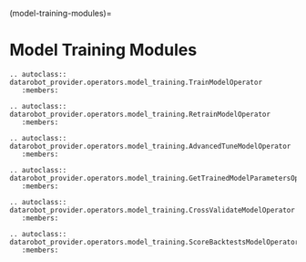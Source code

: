 (model-training-modules)=

# Model Training Modules

```{eval-rst}
.. autoclass:: datarobot_provider.operators.model_training.TrainModelOperator
   :members:
```

```{eval-rst}
.. autoclass:: datarobot_provider.operators.model_training.RetrainModelOperator
   :members:
```

```{eval-rst}
.. autoclass:: datarobot_provider.operators.model_training.AdvancedTuneModelOperator
   :members:
```

```{eval-rst}
.. autoclass:: datarobot_provider.operators.model_training.GetTrainedModelParametersOperator
   :members:
```

```{eval-rst}
.. autoclass:: datarobot_provider.operators.model_training.CrossValidateModelOperator
   :members:
```

```{eval-rst}
.. autoclass:: datarobot_provider.operators.model_training.ScoreBacktestsModelOperator
   :members:
```
